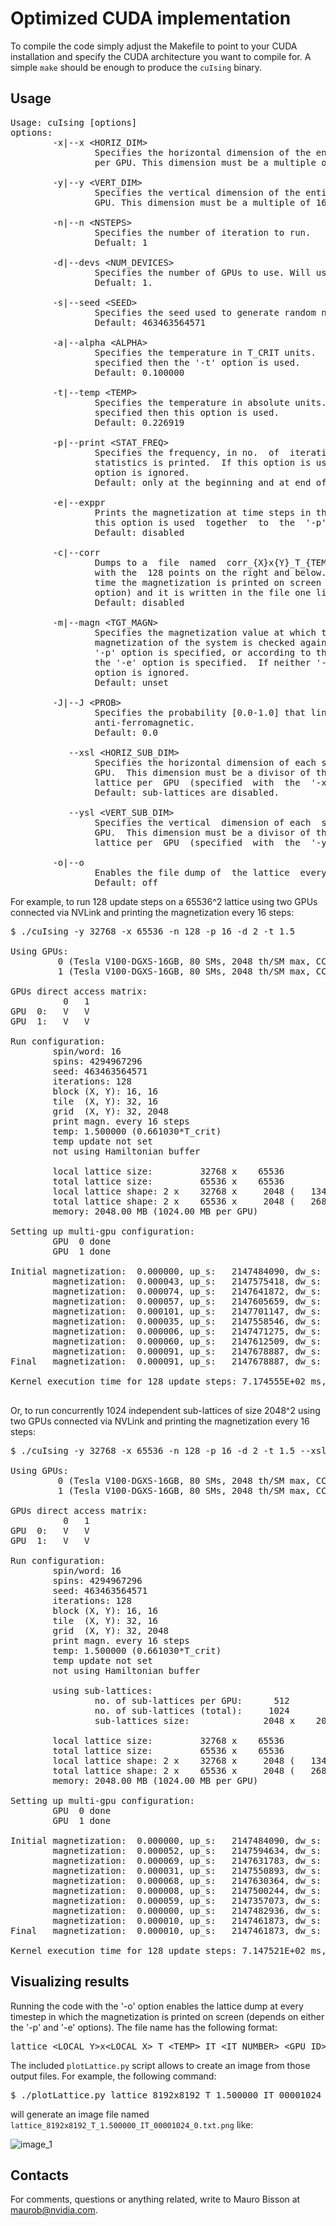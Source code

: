 # Optimized CUDA implementation

To compile the code simply adjust the Makefile to point to your CUDA
installation and specify the CUDA architecture you want  to compile for. A
simple `make` should be enough to produce the ``cuIsing`` binary.

## Usage

<PRE>
Usage: cuIsing [options]
options:
        -x|--x &lt;HORIZ_DIM&gt;
                Specifies the horizontal dimension of the entire  lattice  (black+white  spins),
                per GPU. This dimension must be a multiple of 2048.

        -y|--y &lt;VERT_DIM&gt;
                Specifies the vertical dimension of the entire lattice (black+white spins),  per
                GPU. This dimension must be a multiple of 16.

        -n|--n &lt;NSTEPS&gt;
                Specifies the number of iteration to run.
                Defualt: 1

        -d|--devs &lt;NUM_DEVICES&gt;
                Specifies the number of GPUs to use. Will use devices with ids [0, NUM_DEVS-1].
                Defualt: 1.

        -s|--seed &lt;SEED&gt;
                Specifies the seed used to generate random numbers.
                Default: 463463564571

        -a|--alpha &lt;ALPHA&gt;
                Specifies the temperature in T_CRIT units.  If both this  option  and  '-t'  are
                specified then the '-t' option is used.
                Default: 0.100000

        -t|--temp &lt;TEMP&gt;
                Specifies the temperature in absolute units.  If both this option and  '-a'  are
                specified then this option is used.
                Default: 0.226919

        -p|--print &lt;STAT_FREQ&gt;
                Specifies the frequency, in no.  of  iteration,  with  which  the  magnetization
                statistics is printed.  If this option is used together to the '-e' option, this
                option is ignored.
                Default: only at the beginning and at end of the simulation

        -e|--exppr
                Prints the magnetization at time steps in the series 0 &lt;= 2^(x/4) &lt; NSTEPS.   If
                this option is used  together  to  the  '-p'  option,  the  latter  is  ignored.
                Default: disabled

        -c|--corr
                Dumps to a  file  named  corr_{X}x{Y}_T_{TEMP}  the  correlation  of each  point
                with the  128 points on the right and below.  The correlation is computed  every
                time the magnetization is printed on screen (based on either the  '-p'  or  '-e'
                option) and it is written in the file one line per measure.
                Default: disabled

        -m|--magn &lt;TGT_MAGN&gt;
                Specifies the magnetization value at which the simulation is  interrupted.   The
                magnetization of the system is checked against TGT_MAGN every STAT_FREQ, if  the
                '-p' option is specified, or according to the exponential  timestep  series,  if
                the '-e' option is specified.  If neither '-p' not '-e' are specified then  this
                option is ignored.
                Default: unset

        -J|--J &lt;PROB&gt;
                Specifies the probability [0.0-1.0] that links  connecting  any  two  spins  are
                anti-ferromagnetic. 
                Default: 0.0

           --xsl &lt;HORIZ_SUB_DIM&gt;
                Specifies the horizontal dimension of each sub-lattice (black+white spins),  per
                GPU.  This dimension must be a divisor of the horizontal dimension of the entire
                lattice per  GPU  (specified  with  the  '-x'  option) and a multiple of 2048.
                Default: sub-lattices are disabled.

           --ysl &lt;VERT_SUB_DIM&gt;
                Specifies the vertical  dimension of each  sub-lattice (black+white spins),  per
                GPU.  This dimension must be a divisor of the vertical dimension of  the  entire
                lattice per  GPU  (specified  with  the  '-y'  option) and a multiple of 16.

        -o|--o
                Enables the file dump of  the lattice  every time  the magnetization is printed.
                Default: off
</PRE>

For example, to run 128 update steps on a 65536^2 lattice using two GPUs connected via NVLink and printing the magnetization every 16 steps:

<PRE>
$ ./cuIsing -y 32768 -x 65536 -n 128 -p 16 -d 2 -t 1.5  

Using GPUs:
         0 (Tesla V100-DGXS-16GB, 80 SMs, 2048 th/SM max, CC 7.0, ECC on)
         1 (Tesla V100-DGXS-16GB, 80 SMs, 2048 th/SM max, CC 7.0, ECC on)

GPUs direct access matrix:
          0   1
GPU  0:   V   V
GPU  1:   V   V

Run configuration:
        spin/word: 16
        spins: 4294967296
        seed: 463463564571
        iterations: 128
        block (X, Y): 16, 16
        tile  (X, Y): 32, 16
        grid  (X, Y): 32, 2048
        print magn. every 16 steps
        temp: 1.500000 (0.661030*T_crit)
        temp update not set
        not using Hamiltonian buffer

        local lattice size:         32768 x    65536
        total lattice size:         65536 x    65536
        local lattice shape: 2 x    32768 x     2048 (   134217728 ulls)
        total lattice shape: 2 x    65536 x     2048 (   268435456 ulls)
        memory: 2048.00 MB (1024.00 MB per GPU)

Setting up multi-gpu configuration:
        GPU  0 done
        GPU  1 done

Initial magnetization:  0.000000, up_s:   2147484090, dw_s:   2147483206
        magnetization:  0.000043, up_s:   2147575418, dw_s:   2147391878 (iter:       16)
        magnetization:  0.000074, up_s:   2147641872, dw_s:   2147325424 (iter:       32)
        magnetization:  0.000057, up_s:   2147605659, dw_s:   2147361637 (iter:       48)
        magnetization:  0.000101, up_s:   2147701147, dw_s:   2147266149 (iter:       64)
        magnetization:  0.000035, up_s:   2147558546, dw_s:   2147408750 (iter:       80)
        magnetization:  0.000006, up_s:   2147471275, dw_s:   2147496021 (iter:       96)
        magnetization:  0.000060, up_s:   2147612509, dw_s:   2147354787 (iter:      112)
        magnetization:  0.000091, up_s:   2147678887, dw_s:   2147288409 (iter:      128)
Final   magnetization:  0.000091, up_s:   2147678887, dw_s:   2147288409 (iter:      128)

Kernel execution time for 128 update steps: 7.174555E+02 ms, 766.26 flips/ns (BW: 1150.32 GB/s)

</PRE>

</PRE>

Or, to run concurrently 1024 independent sub-lattices of size 2048^2 using two GPUs connected via NVLink and printing the magnetization every 16 steps:

<PRE>
$ ./cuIsing -y 32768 -x 65536 -n 128 -p 16 -d 2 -t 1.5 --xsl 2048 --ysl 2048

Using GPUs:
         0 (Tesla V100-DGXS-16GB, 80 SMs, 2048 th/SM max, CC 7.0, ECC on)
         1 (Tesla V100-DGXS-16GB, 80 SMs, 2048 th/SM max, CC 7.0, ECC on)

GPUs direct access matrix:
          0   1
GPU  0:   V   V
GPU  1:   V   V

Run configuration:
        spin/word: 16
        spins: 4294967296
        seed: 463463564571
        iterations: 128
        block (X, Y): 16, 16
        tile  (X, Y): 32, 16
        grid  (X, Y): 32, 2048
        print magn. every 16 steps
        temp: 1.500000 (0.661030*T_crit)
        temp update not set
        not using Hamiltonian buffer

        using sub-lattices:
                no. of sub-lattices per GPU:      512
                no. of sub-lattices (total):     1024
                sub-lattices size:              2048 x    2048

        local lattice size:         32768 x    65536
        total lattice size:         65536 x    65536
        local lattice shape: 2 x    32768 x     2048 (   134217728 ulls)
        total lattice shape: 2 x    65536 x     2048 (   268435456 ulls)
        memory: 2048.00 MB (1024.00 MB per GPU)

Setting up multi-gpu configuration:
        GPU  0 done
        GPU  1 done

Initial magnetization:  0.000000, up_s:   2147484090, dw_s:   2147483206
        magnetization:  0.000052, up_s:   2147594634, dw_s:   2147372662 (iter:       16)
        magnetization:  0.000069, up_s:   2147631783, dw_s:   2147335513 (iter:       32)
        magnetization:  0.000031, up_s:   2147550893, dw_s:   2147416403 (iter:       48)
        magnetization:  0.000068, up_s:   2147630364, dw_s:   2147336932 (iter:       64)
        magnetization:  0.000008, up_s:   2147500244, dw_s:   2147467052 (iter:       80)
        magnetization:  0.000059, up_s:   2147357073, dw_s:   2147610223 (iter:       96)
        magnetization:  0.000000, up_s:   2147482936, dw_s:   2147484360 (iter:      112)
        magnetization:  0.000010, up_s:   2147461873, dw_s:   2147505423 (iter:      128)
Final   magnetization:  0.000010, up_s:   2147461873, dw_s:   2147505423 (iter:      128)

Kernel execution time for 128 update steps: 7.147521E+02 ms, 769.16 flips/ns (BW: 1154.67 GB/s)
</PRE>
## Visualizing results

Running the code with the '-o' option enables the lattice dump at every timestep in which the
magnetization is printed on screen (depends on either the '-p' and '-e' options). The file name
has the following format:

<PRE>
lattice_&lt;LOCAL_Y&gt;x&lt;LOCAL_X&gt;_T_&lt;TEMP&gt;_IT_&lt;IT_NUMBER&gt;_&lt;GPU_ID&gt;.txt
</PRE>

The included `plotLattice.py` script allows to create an image from those output files. For example,
the following command:

<PRE>
$ ./plotLattice.py lattice_8192x8192_T_1.500000_IT_00001024_0.txt
</PRE>

will generate an image file named `lattice_8192x8192_T_1.500000_IT_00001024_0.txt.png` like:

![image_1](images/lattice_8192x8192_T_1.500000_IT_00001024_0.txt.png)

## Contacts

For comments, questions or anything related, write to Mauro Bisson at maurob@nvidia.com.
